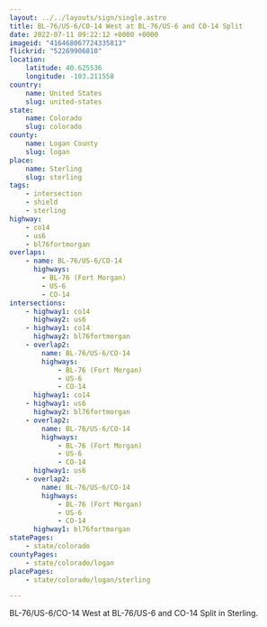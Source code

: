 ```yaml
---
layout: ../../layouts/sign/single.astro
title: BL-76/US-6/CO-14 West at BL-76/US-6 and CO-14 Split
date: 2022-07-11 09:22:12 +0000 +0000
imageid: "416468067724335813"
flickrid: "52269906810"
location:
    latitude: 40.625536
    longitude: -103.211558
country:
    name: United States
    slug: united-states
state:
    name: Colorado
    slug: colorado
county:
    name: Logan County
    slug: logan
place:
    name: Sterling
    slug: sterling
tags:
    - intersection
    - shield
    - sterling
highway:
    - co14
    - us6
    - bl76fortmorgan
overlaps:
    - name: BL-76/US-6/CO-14
      highways:
        - BL-76 (Fort Morgan)
        - US-6
        - CO-14
intersections:
    - highway1: co14
      highway2: us6
    - highway1: co14
      highway2: bl76fortmorgan
    - overlap2:
        name: BL-76/US-6/CO-14
        highways:
            - BL-76 (Fort Morgan)
            - US-6
            - CO-14
      highway1: co14
    - highway1: us6
      highway2: bl76fortmorgan
    - overlap2:
        name: BL-76/US-6/CO-14
        highways:
            - BL-76 (Fort Morgan)
            - US-6
            - CO-14
      highway1: us6
    - overlap2:
        name: BL-76/US-6/CO-14
        highways:
            - BL-76 (Fort Morgan)
            - US-6
            - CO-14
      highway1: bl76fortmorgan
statePages:
    - state/colorado
countyPages:
    - state/colorado/logan
placePages:
    - state/colorado/logan/sterling

---
```

BL-76/US-6/CO-14 West at BL-76/US-6 and CO-14 Split in Sterling.